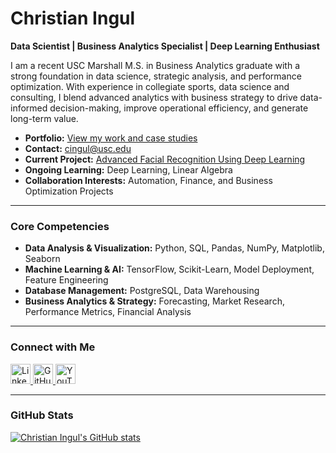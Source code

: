 # Christian Ingul
**Data Scientist | Business Analytics Specialist | Deep Learning Enthusiast**

I am a recent USC Marshall M.S. in Business Analytics graduate with a strong foundation in data science, strategic analysis, and performance optimization. With experience in collegiate sports, data science and consulting, I blend advanced analytics with business strategy to drive data-informed decision-making, improve operational efficiency, and generate long-term value.

- **Portfolio:** [View my work and case studies](https://christianingul.github.io/christian_ingul.github.io/)
- **Contact:** [cingul@usc.edu](mailto:cingul@usc.edu)
- **Current Project:** [Advanced Facial Recognition Using Deep Learning](https://github.com/christianingul/deep_learning_for_advanced_facial_recognition)
- **Ongoing Learning:** Deep Learning, Linear Algebra
- **Collaboration Interests:** Automation, Finance, and Business Optimization Projects

---

### Core Competencies

- **Data Analysis & Visualization:** Python, SQL, Pandas, NumPy, Matplotlib, Seaborn  
- **Machine Learning & AI:** TensorFlow, Scikit-Learn, Model Deployment, Feature Engineering  
- **Database Management:** PostgreSQL, Data Warehousing  
- **Business Analytics & Strategy:** Forecasting, Market Research, Performance Metrics, Financial Analysis  

---

### Connect with Me

<p align="left">
  <a href="https://www.linkedin.com/in/cingul" target="_blank" rel="noreferrer">
    <img src="https://raw.githubusercontent.com/danielcranney/readme-generator/main/public/icons/socials/linkedin.svg" width="32" height="32" alt="LinkedIn" />
  </a>
  <a href="https://www.github.com/christianingul" target="_blank" rel="noreferrer">
    <img src="https://raw.githubusercontent.com/danielcranney/readme-generator/main/public/icons/socials/github.svg" width="32" height="32" alt="GitHub" />
  </a>
  <a href="https://www.youtube.com/@user-kc8yy1zk1l" target="_blank" rel="noreferrer">
    <img src="https://raw.githubusercontent.com/danielcranney/readme-generator/main/public/icons/socials/youtube.svg" width="32" height="32" alt="YouTube" />
  </a>
</p>

---

### GitHub Stats

<a href="http://www.github.com/christianingul"><img src="https://github-readme-stats.vercel.app/api?username=christianingul&show_icons=true&count_private=true&title_color=ffffff&text_color=ffffff&icon_color=ef4444&bg_color=27272a&hide_border=true&show_icons=true" alt="Christian Ingul's GitHub stats" /></a>




